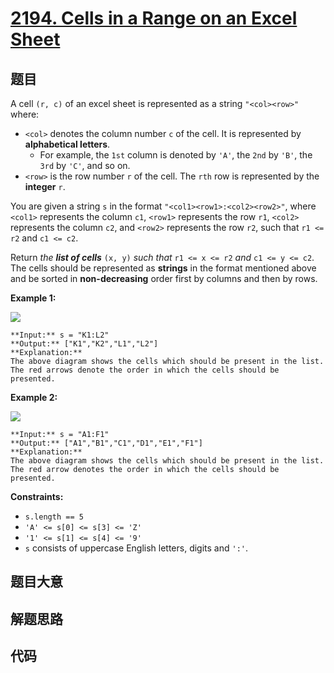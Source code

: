 # [2194. Cells in a Range on an Excel Sheet](https://leetcode.com/problems/cells-in-a-range-on-an-excel-sheet)

## 题目

A cell `(r, c)` of an excel sheet is represented as a string `"<col><row>"`
where:

  * `<col>` denotes the column number `c` of the cell. It is represented by **alphabetical letters**. 
    * For example, the `1st` column is denoted by `'A'`, the `2nd` by `'B'`, the `3rd` by `'C'`, and so on.
  * `<row>` is the row number `r` of the cell. The `rth` row is represented by the **integer** `r`.

You are given a string `s` in the format `"<col1><row1>:<col2><row2>"`, where
`<col1>` represents the column `c1`, `<row1>` represents the row `r1`,
`<col2>` represents the column `c2`, and `<row2>` represents the row `r2`,
such that `r1 <= r2` and `c1 <= c2`.

Return _the **list of cells**_ `(x, y)` _such that_ `r1 <= x <= r2` _and_ `c1
<= y <= c2`. The cells should be represented as  **strings** in the format
mentioned above and be sorted in **non-decreasing** order first by columns and
then by rows.



**Example 1:**

![](https://assets.leetcode.com/uploads/2022/02/08/ex1drawio.png)

    
    
    **Input:** s = "K1:L2"
    **Output:** ["K1","K2","L1","L2"]
    **Explanation:**
    The above diagram shows the cells which should be present in the list.
    The red arrows denote the order in which the cells should be presented.
    

**Example 2:**

![](https://assets.leetcode.com/uploads/2022/02/09/exam2drawio.png)

    
    
    **Input:** s = "A1:F1"
    **Output:** ["A1","B1","C1","D1","E1","F1"]
    **Explanation:**
    The above diagram shows the cells which should be present in the list.
    The red arrow denotes the order in which the cells should be presented.
    



**Constraints:**

  * `s.length == 5`
  * `'A' <= s[0] <= s[3] <= 'Z'`
  * `'1' <= s[1] <= s[4] <= '9'`
  * `s` consists of uppercase English letters, digits and `':'`.


## 题目大意

## 解题思路

## 代码

```javascript

```
